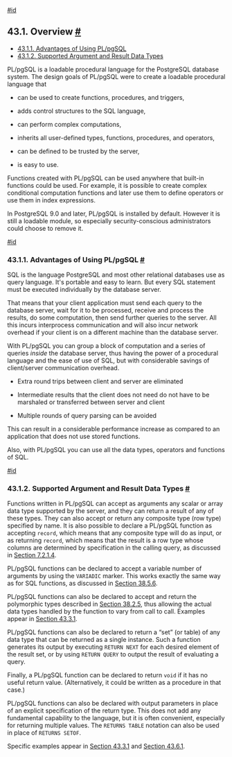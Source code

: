 [#id](#PLPGSQL-OVERVIEW)

## 43.1. Overview [#](#PLPGSQL-OVERVIEW)

- [43.1.1. Advantages of Using PL/pgSQL](plpgsql-overview#PLPGSQL-ADVANTAGES)
- [43.1.2. Supported Argument and Result Data Types](plpgsql-overview#PLPGSQL-ARGS-RESULTS)

PL/pgSQL is a loadable procedural language for the PostgreSQL database system. The design goals of PL/pgSQL were to create a loadable procedural language that

- can be used to create functions, procedures, and triggers,

- adds control structures to the SQL language,

- can perform complex computations,

- inherits all user-defined types, functions, procedures, and operators,

- can be defined to be trusted by the server,

- is easy to use.

Functions created with PL/pgSQL can be used anywhere that built-in functions could be used. For example, it is possible to create complex conditional computation functions and later use them to define operators or use them in index expressions.

In PostgreSQL 9.0 and later, PL/pgSQL is installed by default. However it is still a loadable module, so especially security-conscious administrators could choose to remove it.

[#id](#PLPGSQL-ADVANTAGES)

### 43.1.1. Advantages of Using PL/pgSQL [#](#PLPGSQL-ADVANTAGES)

SQL is the language PostgreSQL and most other relational databases use as query language. It's portable and easy to learn. But every SQL statement must be executed individually by the database server.

That means that your client application must send each query to the database server, wait for it to be processed, receive and process the results, do some computation, then send further queries to the server. All this incurs interprocess communication and will also incur network overhead if your client is on a different machine than the database server.

With PL/pgSQL you can group a block of computation and a series of queries _inside_ the database server, thus having the power of a procedural language and the ease of use of SQL, but with considerable savings of client/server communication overhead.

- Extra round trips between client and server are eliminated

- Intermediate results that the client does not need do not have to be marshaled or transferred between server and client

- Multiple rounds of query parsing can be avoided

This can result in a considerable performance increase as compared to an application that does not use stored functions.

Also, with PL/pgSQL you can use all the data types, operators and functions of SQL.

[#id](#PLPGSQL-ARGS-RESULTS)

### 43.1.2. Supported Argument and Result Data Types [#](#PLPGSQL-ARGS-RESULTS)

Functions written in PL/pgSQL can accept as arguments any scalar or array data type supported by the server, and they can return a result of any of these types. They can also accept or return any composite type (row type) specified by name. It is also possible to declare a PL/pgSQL function as accepting `record`, which means that any composite type will do as input, or as returning `record`, which means that the result is a row type whose columns are determined by specification in the calling query, as discussed in [Section 7.2.1.4](queries-table-expressions#QUERIES-TABLEFUNCTIONS).

PL/pgSQL functions can be declared to accept a variable number of arguments by using the `VARIADIC` marker. This works exactly the same way as for SQL functions, as discussed in [Section 38.5.6](xfunc-sql#XFUNC-SQL-VARIADIC-FUNCTIONS).

PL/pgSQL functions can also be declared to accept and return the polymorphic types described in [Section 38.2.5](extend-type-system#EXTEND-TYPES-POLYMORPHIC), thus allowing the actual data types handled by the function to vary from call to call. Examples appear in [Section 43.3.1](plpgsql-declarations#PLPGSQL-DECLARATION-PARAMETERS).

PL/pgSQL functions can also be declared to return a “set” (or table) of any data type that can be returned as a single instance. Such a function generates its output by executing `RETURN NEXT` for each desired element of the result set, or by using `RETURN QUERY` to output the result of evaluating a query.

Finally, a PL/pgSQL function can be declared to return `void` if it has no useful return value. (Alternatively, it could be written as a procedure in that case.)

PL/pgSQL functions can also be declared with output parameters in place of an explicit specification of the return type. This does not add any fundamental capability to the language, but it is often convenient, especially for returning multiple values. The `RETURNS TABLE` notation can also be used in place of `RETURNS SETOF`.

Specific examples appear in [Section 43.3.1](plpgsql-declarations#PLPGSQL-DECLARATION-PARAMETERS) and [Section 43.6.1](plpgsql-control-structures#PLPGSQL-STATEMENTS-RETURNING).
